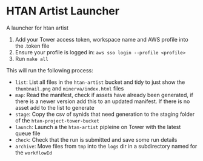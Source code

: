 # HTAN Artist Launcher

A launcher for htan artist

1. Add your Tower access token, workspace name and AWS profile into the .token file
2. Ensure your profile is logged in: `aws sso login --profile <profile>`
3. Run `make all`

This will run the following process:

- `list`: List all files in the `htan-artist` bucket and tidy to just show the `thumbnail.png` and `minerva/index.html` files
- `map`: Read the manifest, check if assets have already been generated, if there is a newer version add this to an updated manifest. If there is no asset add to the list to generate
- `stage`: Copy the csv of synids that need generation to the staging folder of the `htan-project-tower-bucket`
- `launch`: Launch a the `htan-artist` pipleine on Tower with the latest queue file
- `check`: Check that the run is submitted and save some run details
- `archive`: Move files from `tmp` into the `logs` dir in a subdirectory named for the `workflowId`